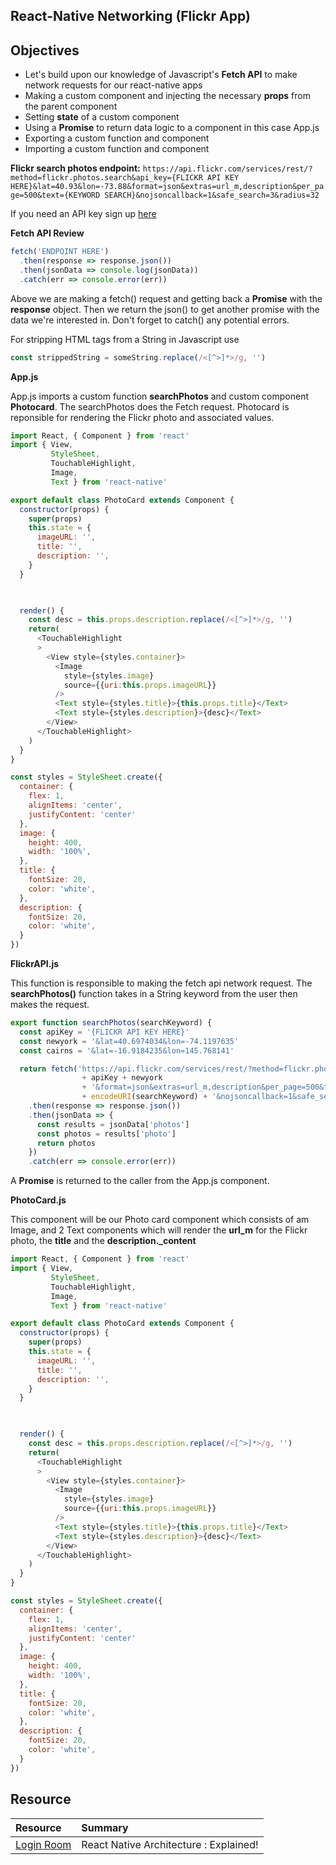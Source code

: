 ## React-Native Networking (Flickr App) 

## Objectives
* Let's build upon our knowledge of Javascript's **Fetch API** to make network requests for our react-native apps
* Making a custom component and injecting the necessary **props** from the parent component 
* Setting **state** of a custom component 
* Using a **Promise** to return data logic to a component in this case App.js
* Exporting a custom function and component
* Importing a custom function and component 

**Flickr search photos endpoint:** ``` https://api.flickr.com/services/rest/?method=flickr.photos.search&api_key={FLICKR API KEY HERE}&lat=40.93&lon=-73.88&format=json&extras=url_m,description&per_page=500&text={KEYWORD SEARCH}&nojsoncallback=1&safe_search=3&radius=32 ``` 

If you need an API key sign up [here](https://www.flickr.com/services/api/misc.api_keys.html)

**Fetch API Review**  
```javascript 
fetch('ENDPOINT HERE')
  .then(response => response.json()) 
  .then(jsonData => console.log(jsonData)) 
  .catch(err => console.error(err)) 
```

Above we are making a fetch() request and getting back a **Promise** with the **response** object. Then we return the json() to get another promise with the data we're interested in. Don't forget to catch() any potential errors. 

For stripping HTML tags from a String in Javascript use 
```javascript
const strippedString = someString.replace(/<[^>]*>/g, '') 
```

**App.js**  

App.js imports a custom function **searchPhotos** and custom component **Photocard**. The searchPhotos does the Fetch request. Photocard is reponsible for rendering the Flickr photo and associated values. 

```javascript 
import React, { Component } from 'react'
import { View, 
         StyleSheet, 
         TouchableHighlight, 
         Image, 
         Text } from 'react-native'

export default class PhotoCard extends Component {
  constructor(props) {
    super(props)
    this.state = {
      imageURL: '', 
      title: '', 
      description: '', 
    }
  }

  

  render() {
    const desc = this.props.description.replace(/<[^>]*>/g, '')
    return(
      <TouchableHighlight
      >
        <View style={styles.container}>
          <Image
            style={styles.image}
            source={{uri:this.props.imageURL}}
          />
          <Text style={styles.title}>{this.props.title}</Text>
          <Text style={styles.description}>{desc}</Text>
        </View>
      </TouchableHighlight>
    )
  }
}

const styles = StyleSheet.create({
  container: {
    flex: 1, 
    alignItems: 'center', 
    justifyContent: 'center'
  }, 
  image: {
    height: 400, 
    width: '100%', 
  },
  title: {
    fontSize: 20, 
    color: 'white', 
  }, 
  description: {
    fontSize: 20, 
    color: 'white', 
  }
})
```

**FlickrAPI.js**  

This function is responsible to making the fetch api network request. The **searchPhotos()** function takes in a String keyword from the user then makes the request. 

```javascript 
export function searchPhotos(searchKeyword) {
  const apiKey = '{FLICKR API KEY HERE}'
  const newyork = '&lat=40.6974034&lon=-74.1197635'
  const cairns = '&lat=-16.9184235&lon=145.768141' 

  return fetch('https://api.flickr.com/services/rest/?method=flickr.photos.search&api_key=' 
                + apiKey + newyork 
                + '&format=json&extras=url_m,description&per_page=500&text=' 
                + encodeURI(searchKeyword) + '&nojsoncallback=1&safe_search=3&radius=32')
    .then(response => response.json())
    .then(jsonData => {
      const results = jsonData['photos']
      const photos = results['photo']
      return photos
    })
    .catch(err => console.error(err))
```

A **Promise** is returned to the caller from the App.js component. 

**PhotoCard.js**  

This component will be our Photo card component which consists of am Image, and 2 Text components which will render the **url_m** for the Flickr photo, the **title** and the **description._content**  

```javascript 
import React, { Component } from 'react'
import { View, 
         StyleSheet, 
         TouchableHighlight, 
         Image, 
         Text } from 'react-native'

export default class PhotoCard extends Component {
  constructor(props) {
    super(props)
    this.state = {
      imageURL: '', 
      title: '', 
      description: '', 
    }
  }

  

  render() {
    const desc = this.props.description.replace(/<[^>]*>/g, '')
    return(
      <TouchableHighlight
      >
        <View style={styles.container}>
          <Image
            style={styles.image}
            source={{uri:this.props.imageURL}}
          />
          <Text style={styles.title}>{this.props.title}</Text>
          <Text style={styles.description}>{desc}</Text>
        </View>
      </TouchableHighlight>
    )
  }
}

const styles = StyleSheet.create({
  container: {
    flex: 1, 
    alignItems: 'center', 
    justifyContent: 'center'
  }, 
  image: {
    height: 400, 
    width: '100%', 
  },
  title: {
    fontSize: 20, 
    color: 'white', 
  }, 
  description: {
    fontSize: 20, 
    color: 'white', 
  }
})
```

## Resource 

| Resource | Summary |
|:-----|:------|
| [Login Room](https://www.logicroom.co/react-native-architecture-explained/) | React Native Architecture : Explained! |
